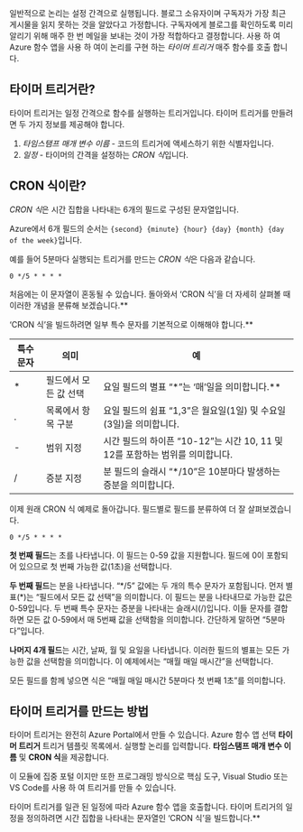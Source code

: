 일반적으로 논리는 설정 간격으로 실행됩니다. 블로그 소유자이며 구독자가 가장 최근 게시물을 읽지 못하는 것을 알았다고 가정합니다. 구독자에게 블로그를 확인하도록 미리 알리기 위해 매주 한 번 메일을 보내는 것이 가장 적합하다고 결정합니다. 사용 하 여 Azure 함수 앱을 사용 하 여이 논리를 구현 하는 _타이머 트리거_ 매주 함수를 호출 합니다.

## <a name="what-is-a-timer-trigger"></a>타이머 트리거란?

타이머 트리거는 일정 간격으로 함수를 실행하는 트리거입니다. 타이머 트리거를 만들려면 두 가지 정보를 제공해야 합니다.

1. *타임스탬프 매개 변수 이름* - 코드의 트리거에 액세스하기 위한 식별자입니다.
2. *일정* - 타이머의 간격을 설정하는 *CRON 식*입니다.

## <a name="what-is-a-cron-expression"></a>CRON 식이란?

*CRON 식*은 시간 집합을 나타내는 6개의 필드로 구성된 문자열입니다.

Azure에서 6개 필드의 순서는 `{second} {minute} {hour} {day} {month} {day of the week}`입니다.

예를 들어 5분마다 실행되는 트리거를 만드는 *CRON 식*은 다음과 같습니다.

```log
0 */5 * * * *
```

처음에는 이 문자열이 혼동될 수 있습니다. 돌아와서 ‘CRON 식’을 더 자세히 살펴볼 때 이러한 개념을 분류해 보겠습니다.**

‘CRON 식’을 빌드하려면 일부 특수 문자를 기본적으로 이해해야 합니다.**

| 특수 문자 | 의미 | 예 |
| ------------- | ------------- | ------------- |
| *      | 필드에서 모든 값 선택 | 요일 필드의 별표 “*”는 ‘매’일을 의미합니다.** |
| .      | 목록에서 항목 구분 | 요일 필드의 쉼표 “1,3”은 월요일(1일) 및 수요일(3일)을 의미합니다. |
| -      | 범위 지정 | 시간 필드의 하이픈 “10-12”는 시간 10, 11 및 12를 포함하는 범위를 의미합니다. |
| /      | 증분 지정 | 분 필드의 슬래시 “*/10”은 10분마다 발생하는 증분을 의미합니다. |

이제 원래 CRON 식 예제로 돌아갑니다. 필드별로 필드를 분류하여 더 잘 살펴보겠습니다.

```log
0 */5 * * * *
```

**첫 번째 필드**는 초를 나타냅니다. 이 필드는 0-59 값을 지원합니다. 필드에 0이 포함되어 있으므로 첫 번째 가능한 값(1초)을 선택합니다.

**두 번째 필드**는 분을 나타냅니다. “*/5” 값에는 두 개의 특수 문자가 포함됩니다. 먼저 별표(\*)는 “필드에서 모든 값 선택”을 의미합니다. 이 필드는 분을 나타내므로 가능한 값은 0-59입니다. 두 번째 특수 문자는 증분을 나타내는 슬래시(/)입니다. 이들 문자를 결합하면 모든 값 0-59에서 매 5번째 값을 선택함을 의미합니다. 간단하게 말하면 “5분마다”입니다.

**나머지 4개 필드**는 시간, 날짜, 월 및 요일을 나타냅니다. 이러한 필드의 별표는 모든 가능한 값을 선택함을 의미합니다. 이 예제에서는 “매월 매일 매시간”을 선택합니다.

모든 필드를 함께 넣으면 식은 “매월 매일 매시간 5분마다 첫 번째 1초”를 의미합니다.

## <a name="how-to-create-a-timer-trigger"></a>타이머 트리거를 만드는 방법

타이머 트리거는 완전히 Azure Portal에서 만들 수 있습니다. Azure 함수 앱 선택 **타이머 트리거** 트리거 템플릿 목록에서. 실행할 논리를 입력합니다. **타임스탬프 매개 변수 이름** 및 **CRON 식**을 제공합니다.

이 모듈에 집중 포털 이지만 또한 프로그래밍 방식으로 핵심 도구, Visual Studio 또는 VS Code를 사용 하 여 트리거를 만들 수 있습니다.

타이머 트리거를 일관 된 일정에 따라 Azure 함수 앱을 호출합니다. 타이머 트리거의 일정을 정의하려면 시간 집합을 나타내는 문자열인 ‘CRON 식’을 빌드합니다.**
